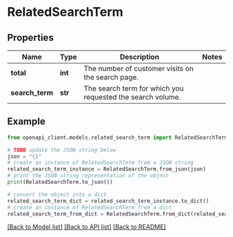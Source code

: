 # RelatedSearchTerm


## Properties

Name | Type | Description | Notes
------------ | ------------- | ------------- | -------------
**total** | **int** | The number of customer visits on the search page. | 
**search_term** | **str** | The search term for which you requested the search volume. | 

## Example

```python
from openapi_client.models.related_search_term import RelatedSearchTerm

# TODO update the JSON string below
json = "{}"
# create an instance of RelatedSearchTerm from a JSON string
related_search_term_instance = RelatedSearchTerm.from_json(json)
# print the JSON string representation of the object
print(RelatedSearchTerm.to_json())

# convert the object into a dict
related_search_term_dict = related_search_term_instance.to_dict()
# create an instance of RelatedSearchTerm from a dict
related_search_term_from_dict = RelatedSearchTerm.from_dict(related_search_term_dict)
```
[[Back to Model list]](../README.md#documentation-for-models) [[Back to API list]](../README.md#documentation-for-api-endpoints) [[Back to README]](../README.md)



